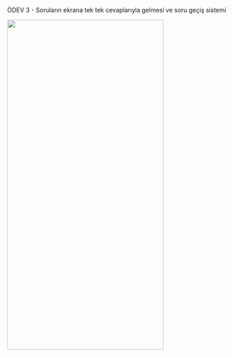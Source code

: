ÖDEV 3 - Soruların ekrana tek tek cevaplarıyla gelmesi ve soru geçiş sistemi


<img src="https://github.com/engnect/odev3_tobeto/assets/55207395/704ff605-f61b-4ff1-be15-04430d2cb5db" width="360" height="760"/>
